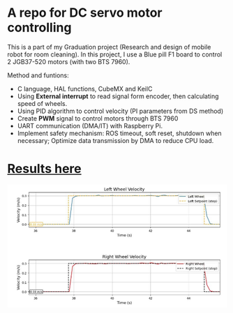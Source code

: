 # A repo for DC servo motor controlling

This is a part of my Graduation project (Research and design of mobile robot for room cleaning).
In this project, I use a Blue pill F1 board to control 2 JGB37-520 motors (with two BTS 7960).

Method and funtions:
* C language, HAL functions, CubeMX and KeilC
* Using **External interrupt** to read signal form encoder, then calculating speed of wheels.
* Using PID algorithm to control velocity (PI parameters from DS method)
* Create **PWM** signal to control motors through BTS 7960
* UART communication (DMA/IT) with Raspberry Pi.
* Implement safety mechanism: ROS timeout, soft reset, shutdown when necessary; Optimize data transmission by DMA to reduce CPU load.

# [Results here](https://github.com/Phat-sv/DC_servo_motor_STM32/tree/main/images)
![Velocity control](images/result_4.png)



